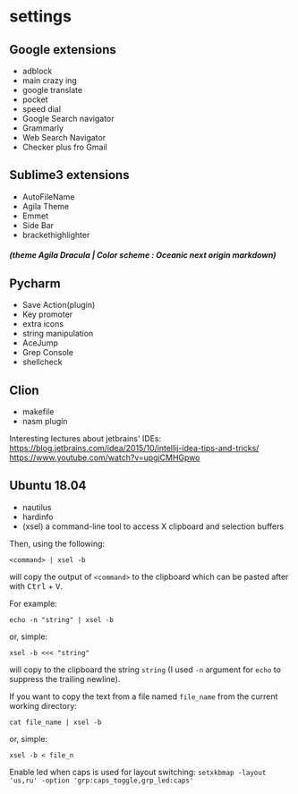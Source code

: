 # settings

## Google extensions 

* adblock
* main crazy ing
* google translate
* pocket
* speed dial 
* Google Search navigator
* Grammarly
* Web Search Navigator
* Checker plus fro Gmail


## Sublime3 extensions

 * AutoFileName
 * Agila Theme
 * Emmet
 * Side Bar
 * brackethighlighter
 ##### (theme Agila Dracula | Color scheme : Oceanic next origin markdown)
 
 ## Pycharm 
 * Save Action(plugin)
 * Key promoter
 * extra icons
 * string manipulation
 * AceJump
 * Grep Console
 * shellcheck

 ## Clion
 * makefile
 * nasm plugin
 
 Interesting lectures about jetbrains' IDEs:
 https://blog.jetbrains.com/idea/2015/10/intellij-idea-tips-and-tricks/
 https://www.youtube.com/watch?v=upgjCMHGpwo
 
## Ubuntu 18.04
* nautilus
* hardinfo
* (xsel) a command-line tool to access X clipboard and selection buffers

Then, using the following:

    <command> | xsel -b

will copy the output of `<command>`  to the clipboard which can be pasted after with <kbd>Ctrl</kbd> + <kbd>V</kbd>.

For example:

    echo -n "string" | xsel -b

or, simple:

    xsel -b <<< "string"

will copy to the clipboard the string `string` (I used `-n` argument for `echo` to suppress the trailing newline).

If you want to copy the text from a file named `file_name` from the current working directory:

    cat file_name | xsel -b

or, simple:

    xsel -b < file_n


Enable led when caps is used for layout switching:
`setxkbmap -layout 'us,ru' -option 'grp:caps_toggle,grp_led:caps'`

